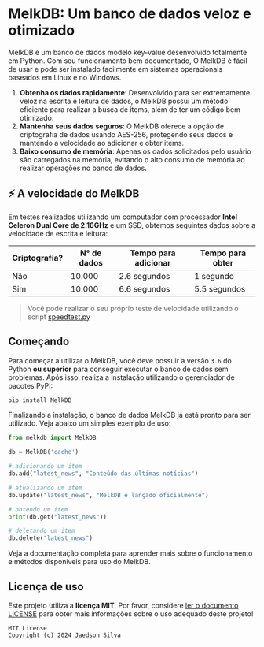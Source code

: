 # **MelkDB**: Um banco de dados veloz e otimizado

MelkDB é um banco de dados modelo key-value desenvolvido totalmente em Python. Com seu funcionamento bem documentado, O MelkDB é fácil de usar e pode ser instalado facilmente em sistemas operacionais baseados em Linux e no Windows.

1. **Obtenha os dados rapidamente**: Desenvolvido para ser extremamente veloz na escrita e leitura de dados, o MelkDB possui um método eficiente para realizar a busca de items, além de ter um código bem otimizado.
2. **Mantenha seus dados seguros**: O MelkDB oferece a opção de criptografia de dados usando AES-256, protegendo seus dados e mantendo a velocidade ao adicionar e obter items.
3. **Baixo consumo de memória**: Apenas os dados solicitados pelo usuário são carregados na memória, evitando o alto consumo de memória ao realizar operações no banco de dados. 

## ⚡ A velocidade do MelkDB

Em testes realizados utilizando um computador com processador **Intel Celeron Dual Core de 2.16GHz** e um SSD, obtemos seguintes dados sobre a velocidade de escrita e leitura:

| Criptografia?| N° de dados   | Tempo para adicionar | Tempo para obter |
| ------------ | ------------- | -------------------- | ---------------- |
| Não          | 10.000        | 2.6 segundos         | 1 segundo        |
| Sim          | 10.000        | 6.6 segundos         | 5.5 segundos     |

> Você pode realizar o seu próprio teste de velocidade utilizando o script [speedtest.py](https://github.com/jaedsonpys/melkdb/blob/master/speedtest.py)

## Começando

Para começar a utilizar o MelkDB, você deve possuir a versão `3.6` do Python **ou superior** para conseguir executar o banco de dados sem problemas. Após isso, realiza a instalação utilizando o gerenciador de pacotes PyPI:

```bash
pip install MelkDB
```

Finalizando a instalação, o banco de dados MelkDB já está pronto para ser utilizado. Veja abaixo um simples exemplo de uso:

```python
from melkdb import MelkDB

db = MelkDB('cache')

# adicionando um item
db.add("latest_news", "Conteúdo das últimas notícias")

# atualizando um item
db.update("latest_news", "MelkDB é lançado oficialmente")

# obtendo um item
print(db.get("latest_news"))

# deletando um item
db.delete("latest_news")
```

Veja a documentação completa para aprender mais sobre o funcionamento e métodos disponíveis para uso do MelkDB.

## Licença de uso

Este projeto utiliza a **licença MIT**. Por favor, considere [ler o documento LICENSE](https://github.com/jaedsonpys/melkdb/blob/master/LICENSE) para obter mais informações sobre o uso adequado deste projeto!

```
MIT License
Copyright (c) 2024 Jaedson Silva
```